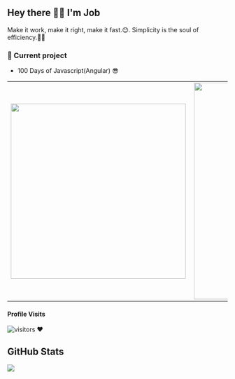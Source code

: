 <h2> Hey there 👋🏾 I'm Job</h2>

Make it work, make it right, make it fast.😊. Simplicity is the soul of efficiency.🧑‍💻

<h3> 🌱 Current project </h3>

- 100 Days of Javascript(Angular) 😎

<center>
<table>
  <tr>
      <td><img width="400px" align="left" src="https://github-readme-stats.vercel.app/api/top-langs/?username=jobkarani&hide=html&layout=compact&show_icons=true&theme=tokyonight" /></td>
      <td><img width="495px" align="left" src="https://github-readme-stats.vercel.app/api?username=jobkarani&contribs&count_private=true&layout=compact&show_icons=true&theme=tokyonight&custom_title=CodeMonkey's%20github%20stats" /></td>
</table>
</center>

#### Profile Visits 

![visitors](https://visitor-badge.glitch.me/badge?page_id=jobkarani.) ❤️

<h2>GitHub Stats</h2>
<a align="center"href="https://readme-stats-cfgj2cxdy.vercel.app/api?username=maryan23&count_private=true&show_icons=true&theme=cobalt">
  <img align="center" src = "https://github-readme-streak-stats.herokuapp.com/?user=jobkarani&">
</a><br>

<!---
jobkarani/jobkarani is a ✨ special ✨ repository because its `README.md` (this file) appears on your GitHub profile.
You can click the Preview link to take a look at your changes.
--->
